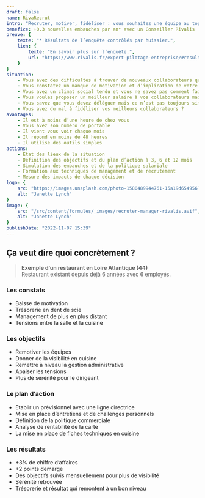 ```yaml
---
draft: false
name: RivaRecrut
intro: "Recruter, motiver, fidéliser : vous souhaitez une équipe au top rapidement ?"
benefice: +0.3 nouvelles embauches par an* avec un Conseiller Rivalis
preuve: {
    texte: "* Résultats de l’enquête contrôlés par huissier.",
    lien: {
        texte: "En savoir plus sur l’enquête.",
        url: "https://www.rivalis.fr/expert-pilotage-entreprise/#resultats-pilotage-rivalis"
    }
}
situation:
    - Vous avez des difficultés à trouver de nouveaux collaborateurs qualifiés ?
    - Vous constatez un manque de motivation et d’implication de votre équipe ?
    - Vous avez un climat social tendu et vous ne savez pas comment faire ?
    - Vous voulez proposer un meilleur salaire à vos collaborateurs mais en avez-vous les moyens ?
    - Vous savez que vous devez déléguer mais ce n’est pas toujours simple ?
    - Vous avez du mal à fidéliser vos meilleurs collaborateurs ?
avantages:
    - Il est à moins d’une heure de chez vous
    - Vous avez son numéro de portable
    - Il vient vous voir chaque mois
    - Il répond en moins de 48 heures
    - Il utilise des outils simples
actions:
    - Etat des lieux de la situation
    - Définition des objectifs et du plan d’action à 3, 6 et 12 mois
    - Simulation des embauches et de la politique salariale
    - Formation aux techniques de management et de recrutement
    - Mesure des impacts de chaque décision
logo: {
    src: "https://images.unsplash.com/photo-1580489944761-15a19d654956?&fit=crop&w=280",
    alt: "Janette Lynch"
}
image: {
    src: "/src/content/formules/_images/recruter-manager-rivalis.avif",
    alt: "Janette Lynch"
}
publishDate: "2022-11-07 15:39"
---
```


##  Ça veut dire quoi concrètement ?

> **Exemple d’un restaurant en Loire Atlantique (44)**  
> Restaurant existant depuis déjà 6 années avec 6 employés.

### Les constats
- Baisse de motivation
- Trésorerie en dent de scie
- Management de plus en plus distant
- Tensions entre la salle et la cuisine

### Les objectifs
- Remotiver les équipes
- Donner de la visibilité en cuisine
- Remettre à niveau la gestion administrative
- Apaiser les tensions
- Plus de sérénité pour le dirigeant

### Le plan d’action
- Etablir un prévisionnel avec une ligne directrice
- Mise en place d’entretiens et de challenges personnels
- Définition de la politique commerciale
- Analyse de rentabilité de la carte
- La mise en place de fiches techniques en cuisine

### Les résultats
- +3% de chiffre d’affaires
- +2 points demarge
- Des objectifs suivis mensuellement pour plus de visibilité
- Sérénité retrouvée
- Trésorerie et résultat qui remontent à un bon niveau

